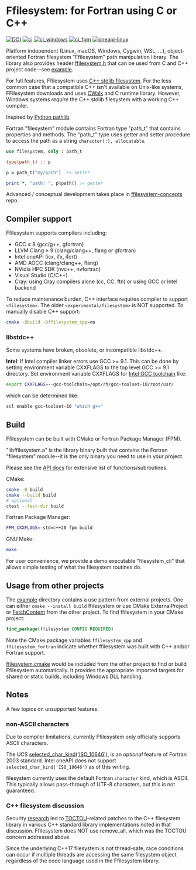 # Ffilesystem: for Fortran using C or C++

[![DOI](https://zenodo.org/badge/433875623.svg)](https://zenodo.org/badge/latestdoi/433875623)
[![ci](https://github.com/scivision/fortran-filesystem/actions/workflows/ci.yml/badge.svg)](https://github.com/scivision/fortran-filesystem/actions/workflows/ci.yml)
[![ci_windows](https://github.com/scivision/fortran-filesystem/actions/workflows/ci_windows.yml/badge.svg)](https://github.com/scivision/fortran-filesystem/actions/workflows/ci_windows.yml)
[![ci_fpm](https://github.com/scivision/fortran-filesystem/actions/workflows/ci_fpm.yml/badge.svg)](https://github.com/scivision/fortran-filesystem/actions/workflows/ci_fpm.yml)
[![oneapi-linux](https://github.com/scivision/fortran-filesystem/actions/workflows/oneapi-linux.yml/badge.svg)](https://github.com/scivision/fortran-filesystem/actions/workflows/oneapi-linux.yml)

Platform independent (Linux, macOS, Windows, Cygwin, WSL, ...), object-oriented Fortran filesystem "Ffilesystem" path manipulation library.
The library also provides header
[ffilesystem.h](./include/ffilesystem.h)
that can be used from C and C++ project code--see
[example](./example).

For full features, Ffilesystem uses
[C++ stdlib filesystem](https://en.cppreference.com/w/cpp/filesystem).
For the less common case that a compatible C++ isn't available on Unix-like systems, FFilesystem downloads and uses
[CWalk](https://github.com/likle/cwalk)
and C runtime library.
However, Windows systems *require* the C++ stdlib filesystem with a working C++ compiler.

Inspired by
[Python pathlib](https://docs.python.org/3/library/pathlib.html).

Fortran "filesystem" module contains Fortran type "path_t" that contains properties and methods.
The "path_t" type uses getter and setter procedure to access the path as a string `character(:), allocatable`.

```fortran
use filesystem, only : path_t

type(path_t) :: p

p = path_t("my/path")  !< setter

print *, "path: ", p%path() !< getter
```

Advanced / conceptual development takes place in [ffilesystem-concepts](https://github.com/scivision/ffilesystem-concepts) repo.

## Compiler support

Ffilesystem supports compilers including:

* GCC &ge; 8 (gcc/g++, gfortran)
* LLVM Clang &ge; 9 (clang/clang++, flang or gfortran)
* Intel oneAPI (icx, ifx, ifort)
* AMD AOCC (clang/clang++, flang)
* NVidia HPC SDK (nvc++, nvfortran)
* Visual Studio (C/C++)
* Cray: using Cray compilers alone (cc, CC, ftn) or using GCC or Intel backend

To reduce maintenance burden, C++ interface requires compiler to support `<filesystem>`.
The older `<experimental/filesystem>` is NOT supported.
To manually disable C++ support:

```sh
cmake -Bbuild -Dffilesystem_cpp=no
```

### libstdc++

Some systems have broken, obsolete, or incompatible libstdc++.

**Intel**: If Intel compiler linker errors use GCC >= 9.1.
This can be done by setting environment variable CXXFLAGS to the top level GCC >= 9.1 directory.
Set environment variable CXXFLAGS for
[Intel GCC toolchain](https://www.intel.com/content/www/us/en/develop/documentation/oneapi-dpcpp-cpp-compiler-dev-guide-and-reference/top/compiler-reference/compiler-options/compiler-option-details/compatibility-options/gcc-toolchain.html)
like:

```sh
export CXXFLAGS=--gcc-toolchain=/opt/rh/gcc-toolset-10/root/usr/
```

which can be determined like:

```sh
scl enable gcc-toolset-10 "which g++"
```

## Build

Ffilesystem can be built with CMake or Fortran Package Manager (FPM).

"libffilesystem.a" is the library binary built that contains the Fortran "filesystem" module--it is the only binary you need to use in your project.

Please see the [API docs](./API.md) for extensive list of functions/subroutines.

CMake:

```sh
cmake -B build
cmake --build build
# optional
ctest --test-dir build
```

Fortran Package Manager:

```sh
FPM_CXXFLAGS=-std=c++20 fpm build
```

GNU Make:

```sh
make
```

For user convenience, we provide a demo executable "filesystem_cli" that allows simple testing of what the filesystem routines do.

## Usage from other projects

The [example](./example) directory contains a use pattern from external projects.
One can either `cmake --install build` ffilesystem or use CMake ExternalProject or
[FetchContent](https://gist.github.com/scivision/245a1f32498d15a87a507051857327d9)
from the other project.
To find ffilesystem in your CMake project:

```cmake
find_package(ffilesystem CONFIG REQUIRED)
```

Note the CMake package variables `ffilesystem_cpp` and `ffilesystem_fortran` indicate whether ffilesystem was built with C++ and/or Fortran support.

[ffilesystem.cmake](./cmake/ffilesystem.cmake) would be included from the other project to find or build Ffilesystem automatically.
It provides the appropriate imported targets for shared or static builds, including Windows DLL handling.

## Notes

A few topics on unsupported features:

### non-ASCII characters

Due to compiler limitations, currently Ffilesystem only officially supports ASCII characters.

The UCS
[selected_char_kind('ISO_10646')](https://gcc.gnu.org/onlinedocs/gfortran/SELECTED_005fCHAR_005fKIND.html),
is an *optional* feature of Fortran 2003 standard.
Intel oneAPI does not support `selected_char_kind('ISO_10646')` as of this writing.

filesystem currently uses the default Fortran `character` kind, which is ASCII.
This typically allows pass-through of UTF-8 characters, but this is not guaranteed.

### C++ filesystem discussion

Security
[research](https://www.reddit.com/r/cpp/comments/151cnlc/a_safety_culture_and_c_we_need_to_talk_about/?rdt=62365)
led to
[TOCTOU](https://en.wikipedia.org/wiki/Time-of-check_to_time-of-use)-related
patches to the C++ filesystem library in various C++ standard library implementations noted in that discussion.
Ffilesystem does NOT use remove_all, which was the TOCTOU concern addressed above.

Since the underlying C++17 filesystem is not thread-safe, race conditions can occur if multiple threads are accessing the same filesystem object regardless of the code language used in the Ffilesystem library.
